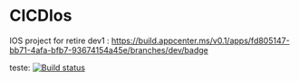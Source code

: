# CICDIos
IOS project for retire
dev1 : https://build.appcenter.ms/v0.1/apps/fd805147-bb71-4afa-bfb7-93674154a45e/branches/dev/badge

teste: [![Build status](https://build.appcenter.ms/v0.1/apps/fd805147-bb71-4afa-bfb7-93674154a45e/branches/test/badge)](https://appcenter.ms)
